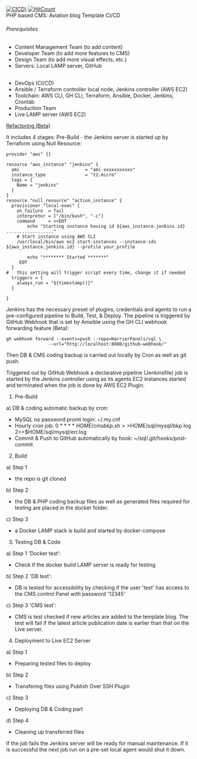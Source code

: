 [![CICD](https://img.shields.io/badge/HarrierPanels-CI%2FCD-blue))](../)
[![HitCount](https://hits.dwyl.com/HarrierPanels/sql.svg?style=flat&show=unique)](http://hits.dwyl.com/HarrierPanels/sql)
<br>
PHP based CMS: Aviation blog Template CI/CD

###### Prerequisites
- Content Management Team (to add content)
- Developer Team (to add more features to CMS)
- Design Team (to add more visual effects, etc.)
- Servers: Local LAMP server, GitHub
##
- DevOps (CI/CD)
- Ansible / Terraform controller local node, Jenkins controller (AWS EC2)
- Toolchain: AWS CLI, GH CLI, Terraform, Ansible, Docker, Jenkins, Crontab
- Production Team
- Live LAMP server (AWS EC2)

[Refactoring (Beta)](https://github.com/HarrierPanels/sql/blob/Beta/mysql/README.md)

It includes 4 stages: Pre-Build - the Jenkins server is started up by Terraform using Null Resource:
```
provider "aws" {}

resource "aws_instance" "jenkins" {
  ami                         = "ami-xxxxxxxxxxx"
  instance_type               = "t2.micro"
  tags = {
    Name = "jenkins"
  }
}
resource "null_resource" "action_instance" {
  provisioner "local-exec" {
    on_failure  = fail
    interpreter = ["/bin/bash", "-c"]
    command     = <<EOT
        echo "Starting instance having id ${aws_instance.jenkins.id} .................."
    # Start instance using AWS CLI
    /usr/local/bin/aws ec2 start-instances --instance-ids ${aws_instance.jenkins.id} --profile your_profile
        
        echo "******** Started *******"
     EOT
  }
#   this setting will trigger script every time, change it if needed
  triggers = {
    always_run = "${timestamp()}"
  }

}
```
Jenkins has the necessary preset of plugins, credentials and agents to run a pre-configured pipeline to Build, Test, & Deploy. The pipeline is triggered by GitHub Webhook that is set by Amsible using the GH CLI webhook forwarding feature (Beta):
```
gh webhook forward --events=push --repo=HarrierPanels/sql \ 
                --url="http://localhost:8080/github-webhook/"
```
Then DB & CMS coding backup is carried out locally by Cron as well as git push. 

Triggered out by GitHub Webhook a declarative pipeline (Jenkinsfile) job is started by the Jenkins controller using as its agents EC2 instances started and terminated when the job is done by AWS EC2 Plugin.

1. Pre-Build

a) DB & coding automatic backup by cron:
 - MySQL no password promt login:
   ~/.my.cnf
 - Hourly cron job:
   0 * * * * $HOME/cmsbkp.sh >>$HOME/sql/mysql/bkp.log 2>>$HOME/sql/mysql/err.log
 - Commit & Push to GitHub automatically by hook:
   ~/sql/.git/hooks/post-commit

2. Build

a) Step 1
 - the repo is git cloned

b) Step 2
 - the DB & PHP coding backup files as well as generated files required for testing are placed in the docker folder.

c) Step 3
- a Docker LAMP stack is build and started by docker-compose

3. Testing DB & Code

a) Step 1 'Docker test':
 - Check if the docker build LAMP server is ready for testing

b) Step 2 'DB test':
- DB is tested for accessibility by checking if the user 'test' has access to the CMS control Panel with password '12345'

c) Step 3 'CMS test':
- CMS is test checked if new articles are added to the template blog. The test will fail if the latest article publication date is earlier than that on the Live server.

4. Deployment to Live EC2 Server

a)  Step 1
 - Preparing tested files to deploy

b) Step 2
 - Transfering files using Publish Over SSH Plugin

c) Step 3
 - Deploying DB & Coding part

d) Step 4 
 - Cleaning up transferred files 

If the job fails the Jenkins server will be ready for manual maintenance. If it is successful the next job run on a pre-set local agent would shut it down.
